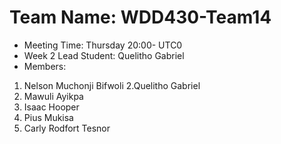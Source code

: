 # Team Name: WDD430-Team14
* Meeting Time: Thursday 20:00- UTC0
* Week 2 Lead Student: Quelitho Gabriel
* Members:
1. Nelson Muchonji Bifwoli
2.Quelitho Gabriel
3. Mawuli Ayikpa
4. Isaac Hooper
5. Pius Mukisa
6. Carly Rodfort Tesnor